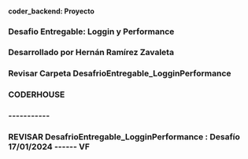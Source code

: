 #### coder_backend: Proyecto
### Desafio Entregable: Loggin y Performance 
### Desarrollado por Hernán Ramírez Zavaleta
### Revisar Carpeta DesafrioEntregable_LogginPerformance
### CODERHOUSE
### -----------
### REVISAR DesafrioEntregable_LogginPerformance : Desafío 17/01/2024 ------ VF